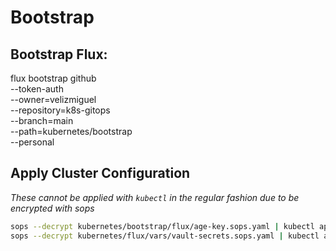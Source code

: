 # Bootstrap


## Bootstrap Flux:

flux bootstrap github \
  --token-auth \
  --owner=velizmiguel \
  --repository=k8s-gitops \
  --branch=main \
  --path=kubernetes/bootstrap \
  --personal


## Apply Cluster Configuration

_These cannot be applied with `kubectl` in the regular fashion due to be encrypted with sops_

```sh
sops --decrypt kubernetes/bootstrap/flux/age-key.sops.yaml | kubectl apply -f -
sops --decrypt kubernetes/flux/vars/vault-secrets.sops.yaml | kubectl apply -f -
```
